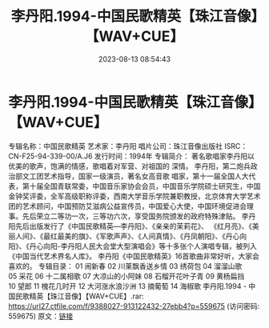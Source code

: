 ﻿---
title: 李丹阳.1994-中国民歌精英【珠江音像】【WAV+CUE】
date: 2023-08-13 08:54:43
categories: WAV车载音乐、镜像
tags: 华语中文
---
# 李丹阳.1994-中国民歌精英【珠江音像】【WAV+CUE】

专辑名称：中国民歌精英
艺术家：李丹阳
唱片公司：珠江音像出版社
ISRC：CN-F25-94-339-00/A.J6
发行时间：1994年
专辑简介：
著名歌唱家李丹阳以优美的歌声，饱满的情感，歌唱着对军营、对祖国的
深情。
李丹阳，第二炮兵政治部文工团艺术指导，国家一级演员，著名女高音歌
唱家，第十一届全国人大代表，第十届全国青联常委，中国音乐家协会会员，中国音乐学院硕士研究生，中国金钟奖评委，全军高级职称评委，西南大学音乐学院兼职教授，北京体育大学艺术团的艺术顾问，中国预防艾滋病公益宣传员，中国爱心大使，中国环境促进会理事。先后荣立二等功一次，三等功六次，享受国务院颁发的政府特殊津贴。
李丹阳先后出版发行了《中国民歌精英—李丹阳》、《亲亲的茉莉花》、
《红月亮》、《美丽人间》、《最红最美的旗》、《军歌声声》、《人间真情》、《丹凤朝阳》、《丹心向阳》、《丹心向阳-李丹阳人民大会堂大型演唱会》等十多张个人演唱专辑，被列入《中国当代艺术界名人库》。
李丹阳《中国民歌精英》16首歌曲非常好听，大家会喜欢的。
专辑目录：
01 闹新春
02 川莱飘香送乡情
03 绣荷包
04 溜溜山歌
05 采花
06 十二属相歌
07 大凉山的小阿妹
08 石榴开花叶子青
09 黄杨扁挡
10 望郎
11 槐花几时开
12 大河涨水浪沙洲
13 摘葡萄
14 海椒歌
李丹阳.1994 - 中国民歌精英【珠江音像】【WAV+CUE】.rar: https://url27.ctfile.com/f/9388027-913122432-27ebb4?p=559675
(访问密码: 559675)
原文：[链接](https://blog.sina.com.cn/s/blog_1647c7e760103132v.html)